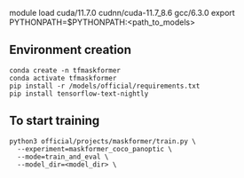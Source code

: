 

module load cuda/11.7.0 cudnn/cuda-11.7_8.6 gcc/6.3.0
export PYTHONPATH=$PYTHONPATH:<path_to_models>

## Environment creation 
```
conda create -n tfmaskformer
conda activate tfmaskformer
pip install -r /models/official/requirements.txt
pip install tensorflow-text-nightly
```

## To start training
```
python3 official/projects/maskformer/train.py \
  --experiment=maskformer_coco_panoptic \
  --mode=train_and_eval \
  --model_dir=<model_dir> \
```